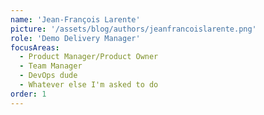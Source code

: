 ```yaml
---
name: 'Jean-François Larente'
picture: '/assets/blog/authors/jeanfrancoislarente.png'
role: 'Demo Delivery Manager'
focusAreas:
  - Product Manager/Product Owner
  - Team Manager
  - DevOps dude
  - Whatever else I'm asked to do
order: 1
---
```

